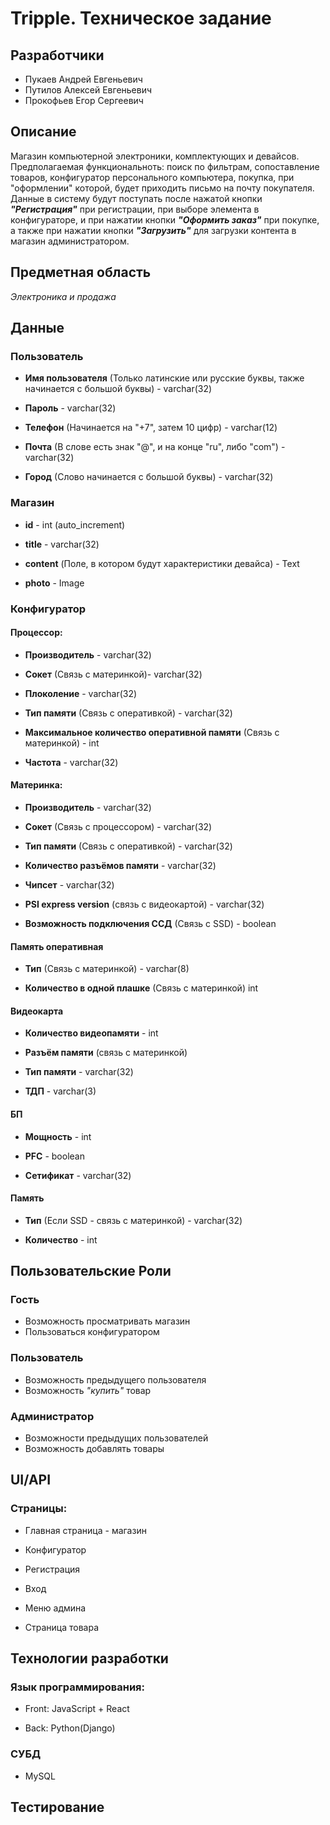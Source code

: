 # Tripple. Техническое задание
## Разработчики
- Пукаев Андрей Евгеньевич
- Путилов Алексей Евгеньевич
- Прокофьев Егор Сергеевич
## Описание
Магазин компьютерной электроники, комплектующих и девайсов. 
Предполагаемая функциональноть: поиск по фильтрам, 
сопоставление товаров, конфигуратор персонального компьютера, покупка, при 
"оформлении" которой, будет приходить письмо на почту покупателя. Данные в систему
будут поступать после нажатой кнопки ***"Регистрация"*** при регистрации, при выборе 
элемента в конфигураторе, и при нажатии кнопки ***"Оформить заказ"*** при покупке, а 
также при нажатии кнопки ***"Загрузить"*** для загрузки контента в магазин администратором.
## Предметная область
*Электроника и продажа*

## Данные
### Пользователь

- **Имя пользователя** (Только латинские или русские буквы,
также начинается с большой буквы) - varchar(32)

- **Пароль** - varchar(32)

- **Телефон** (Начинается на "+7", затем 10 цифр) - varchar(12)

- **Почта** (В слове есть знак "@", и на конце "ru", либо "com") - varchar(32)

- **Город** (Слово начинается с большой буквы) - varchar(32)

### Магазин
- **id** - int (auto_increment)

- **title** - varchar(32)

- **content** (Поле, в котором будут характеристики девайса) - Text

- **photo** - Image

### Конфигуратор

#### Процессор:
- **Производитель** - varchar(32)

- **Сокет** (Связь с материнкой)- varchar(32) 

- **Плоколение** - varchar(32)

- **Тип памяти** (Связь с оперативкой) - varchar(32) 

- **Максимальное количество оперативной памяти** (Связь с материнкой) - int

- **Частота** - varchar(32)

#### Материнка:
- **Производитель** - varchar(32)

- **Сокет** (Связь с процессором) - varchar(32) 

- **Тип памяти** (Связь с оперативкой) - varchar(32) 

- **Количество разъёмов памяти** - varchar(32)

- **Чипсет** - varchar(32)

- **PSI express version** (связь с видеокартой) - varchar(32)

- **Возможность подключения ССД** (Связь с SSD) - boolean

#### Память оперативная
- **Тип** (Связь с материнкой) - varchar(8)

- **Количество в одной плашке** (Связь с материнкой) int

#### Видеокарта
- **Количество видеопамяти** - int

- **Разъём памяти** (связь с материнкой)

- **Тип памяти** - varchar(32)

- **ТДП** - varchar(3)

#### БП
- **Мощность** - int

- **PFC** - boolean

- **Сетификат** - varchar(32)

#### Память
- **Тип** (Если SSD - связь с материнкой) - varchar(32)

- **Количество** - int 

## Пользовательские Роли

### Гость

- Возможность просматривать магазин
- Пользоваться конфигуратором

### Пользователь

- Возможность предыдущего пользователя
- Возможность *"купить"* товар

### Администратор

- Возможности предыдущих пользователей
- Возможность добавлять товары

## UI/API

### Страницы:

- Главная страница - магазин

- Конфигуратор

- Регистрация

- Вход

- Меню админа

- Страница товара

## Технологии разработки

### Язык программирования:

- Front: JavaScript + React

- Back: Python(Django)

### СУБД

- MySQL

## Тестирование
